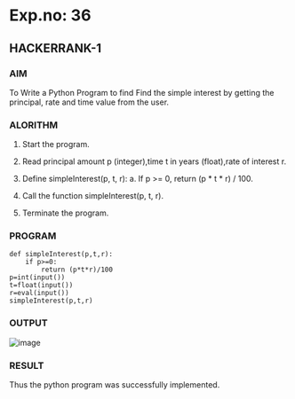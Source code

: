 # Exp.no: 36
## HACKERRANK-1

### AIM

To Write a Python Program to find Find the simple interest by getting the principal, rate and time value from the user.

### ALORITHM 

1. Start the program.

2. Read principal amount p (integer),time t in years (float),rate of interest r.

3. Define simpleInterest(p, t, r):
   a. If p >= 0, return (p * t * r) / 100.

4. Call the function simpleInterest(p, t, r).
   
5. Terminate the program.
   
### PROGRAM

```
def simpleInterest(p,t,r):
    if p>=0:
        return (p*t*r)/100
p=int(input())
t=float(input())
r=eval(input())
simpleInterest(p,t,r)
```

### OUTPUT

![image](https://github.com/user-attachments/assets/b47bf137-8a75-410b-ad9e-ea9e3c92d34c)

### RESULT
Thus the python program was successfully implemented.
